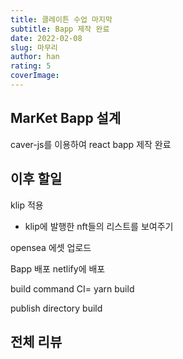 ```yaml
---
title: 클레이튼 수업 마지막
subtitle: Bapp 제작 완료
date: 2022-02-08
slug: 마무리
author: han
rating: 5
coverImage: 
---
```

## MarKet Bapp 설계
caver-js를 이용하여 
react bapp 제작 완료

## 이후 할일
klip 적용
- klip에 발행한 nft들의 리스트를 보여주기

opensea
에셋 업로드

Bapp 배포
netlify에 배포 

build command
CI= yarn build

publish directory
build

## 전체 리뷰
